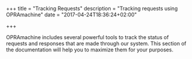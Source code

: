 +++
title = "Tracking Requests"
description = "Tracking requests using OPRAmachine"
date = "2017-04-24T18:36:24+02:00"

+++

OPRAmachine includes several powerful tools to track the status of requests and responses that are made through our system. This section of the documentation will help you to maximize them for your purposes.
